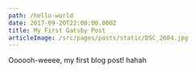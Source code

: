 ```yaml
---
path: /hello-world
date: 2017-09-20T22:00:00.000Z
title: My First Gatsby Post
articleImage: /src/pages/posts/static/DSC_2604.jpg
---
```

Oooooh-weeee, my first blog post! hahah
